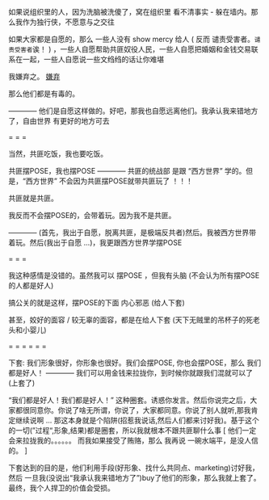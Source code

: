 
如果说组织里的人，因为洗脑被洗傻了，窝在组织里 看不清事实 - 躲在墙内。那么我作为独行侠，不愿意与之交往

如果大家都是自愿的，那么 一些人没有 show mercy 给人 ( 反而 谴责受害者。`谴责受害者`诶！ ) ，一些人自愿帮助共匪奴役人民，一些人自愿把婚姻和金钱交易联系在一起，一些人自愿说一些文绉绉的话让你难堪 

我嫌弃之。 [嫌弃](https://github.com/7900ms/000nottheater_deserted_systemlibrary/blob/master/did/s-极限-嫌弃.md#嫌弃人能让我感觉很好)

那么他们都是有毒的。

———— 他们是自愿这样做的。好吧，那我也自愿远离他们。我承认我来错地方了，自由世界 有更好的地方可去


= = =

当然，共匪吃饭，我也要吃饭。

共匪摆POSE，我也摆POSE ———— 共匪的统战部 是跟 “西方世界” 学的。但是，“西方世界” 不会因为共匪摆POSE就带共匪玩了 ！！！ 

共匪就是共匪。

我反而不会摆POSE的，会带着玩。因为我不是共匪。

———— (首先，我出于自愿，脱离共匪，是极端反共者)然后。我被西方世界带着玩。然后(我出于自愿 ...)，我更跟西方世界学摆POSE

= = =

我这种感情是没错的。虽然我可以 摆POSE ，但我有头脑 (不会认为所有摆POSE的人都是好人)

搞公关的就是这样，摆POSE的下面 内心邪恶 (给人下套)

甚至，姣好的面容 / 较无辜的面容，都是在给人下套 (天下无贼里的吊杯子的死老头和小婴儿)






= = = = = =

下套:
我们形象很好，你形象也很好。我们会摆POSE, 你也会摆POSE，那么 我们都是好人！ ———— 我们可以用金钱来拉拢你，到时候你就跟我们混就可以了 (上套了)

“我们都是好人！我们都是好人！” 这种圈套。诱惑你发言。然后你说完之后，大家都很同意你。你说了啥无所谓，你说了，大家都同意。你说了别人就听,那我肯定继续说啊 ... 那这本身就是个陷阱(招惹我说话,然后人们都来讨好我)。基于这个的一切(”过程“,形象,结果)都是圈套，所以我就根本不跟共匪聊什么事 [ 他们一定会来拉拢我的。。。。。。 而我如果接受了贿赂，那么 我再说 一碗水端平，是没人信的。 ]

下套达到的目的是，他们利用手段(好形象、找什么共同点、marketing)讨好我，然后 一旦我(没说出“我承认我来错地方了”)buy了他们的形象，那么我就上套了。最终，我个人捍卫的价值会受损。



